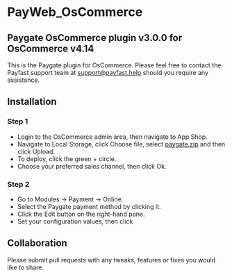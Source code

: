 # PayWeb_OsCommerce

## Paygate OsCommerce plugin v3.0.0 for OsCommerce v4.14

This is the Paygate plugin for OsCommerce. Please feel free to contact the Payfast support team at
support@payfast.help should you require any assistance.

## Installation

### Step 1

- Login to the OsCommerce admin area, then navigate to App Shop.
- Navigate to Local Storage, click Choose file,
  select [paygate.zip](https://github.com/Paygate/PayWeb_OsCommerce/releases/download/v3.0.0/paygate.zip) and then click
  Upload.
- To deploy, click the green + circle.
- Choose your preferred sales channel, then click Ok.

### Step 2

- Go to Modules -> Payment -> Online.
- Select the Paygate payment method by clicking it.
- Click the Edit button on the right-hand pane.
- Set your configuration values, then click

## Collaboration

Please submit pull requests with any tweaks, features or fixes you would like to share.
